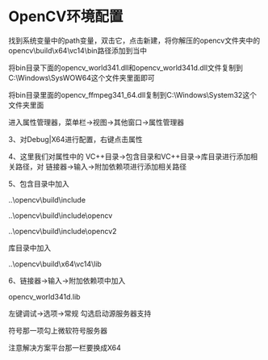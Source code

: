 # OpenCV环境配置

找到系统变量中的path变量，双击它，点击新建，将你解压的opencv文件夹中的opencv\build\x64\vc14\bin路径添加到当中

将bin目录下面的opencv_world341.dll和opencv_world341d.dll文件复制到C:\Windows\SysWOW64这个文件夹里面即可

将bin目录里面的opencv_ffmpeg341_64.dll复制到C:\Windows\System32这个文件夹里面

进入属性管理器，菜单栏->视图->其他窗口->属性管理器

3、对Debug|X64进行配置，右键点击属性

4、这里我们对属性中的 VC++目录->包含目录和VC++目录->库目录进行添加相关路径，对 链接器->输入->附加依赖项进行添加相关路径

5、包含目录中加入

..\opencv\build\include

..\opencv\build\include\opencv

..\opencv\build\include\opencv2

库目录中加入

..\opencv\build\x64\vc14\lib

6、链接器->输入->附加依赖项中加入

opencv_world341d.lib

左键调试->选项->常规 勾选启动源服务器支持

符号那一项勾上微软符号服务器

注意解决方案平台那一栏要换成X64
